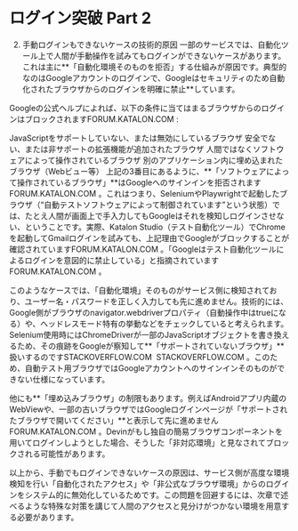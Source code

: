 # ログイン突破 Part 2
2. 手動ログインもできないケースの技術的原因
一部のサービスでは、自動化ツール上で人間が手動操作を試みてもログインができないケースがあります。これは主に**「自動化環境そのものを拒否」する仕組みが原因です。典型的なのはGoogleアカウントのログインで、Googleはセキュリティのため自動化されたブラウザからのログインを明確に禁止**しています。

Googleの公式ヘルプによれば、以下の条件に当てはまるブラウザからのログインはブロックされます​
FORUM.KATALON.COM
:

JavaScriptをサポートしていない、または無効にしているブラウザ
安全でない、または非サポートの拡張機能が追加されたブラウザ
人間ではなくソフトウェアによって操作されているブラウザ
別のアプリケーション内に埋め込まれたブラウザ（Webビュー等）
上記の3番目にあるように、**「ソフトウェアによって操作されているブラウザ」**はGoogleへのサインインを拒否されます​
FORUM.KATALON.COM
。これはつまり、SeleniumやPlaywrightで起動したブラウザ（“自動テストソフトウェアによって制御されています”という状態）では、たとえ人間が画面上で手入力してもGoogleはそれを検知しログインさせない、ということです。実際、Katalon Studio（テスト自動化ツール）でChromeを起動してGmailログインを試みても、上記理由でGoogleがブロックすることが確認されています​
FORUM.KATALON.COM
。「Googleはテスト自動化ツールによるログインを意図的に禁止している」と指摘されています​
FORUM.KATALON.COM
。

このようなケースでは、「自動化環境」そのものがサービス側に検知されており、ユーザー名・パスワードを正しく入力しても先に進めません。技術的には、Google側がブラウザのnavigator.webdriverプロパティ（自動操作中はtrueになる）や、ヘッドレスモード特有の挙動などをチェックしていると考えられます。Selenium使用時にはChromeDriverが一部のJavaScriptオブジェクトを書き換えるため、その痕跡をGoogleが察知して**「サポートされていないブラウザ」**扱いするのです​
STACKOVERFLOW.COM
​
STACKOVERFLOW.COM
。このため、自動テスト用ブラウザではGoogleアカウントへのサインインそのものができない仕様になっています。

他にも**「埋め込みブラウザ」の制限もあります。例えばAndroidアプリ内蔵のWebViewや、一部の古いブラウザではGoogleログインページが「サポートされたブラウザで開いてください」**と表示して先に進めません​
FORUM.KATALON.COM
。Devinがもし独自の簡易ブラウザコンポーネントを用いてログインしようとした場合、そうした「非対応環境」と見なされてブロックされる可能性があります。

以上から、手動でもログインできないケースの原因は、サービス側が高度な環境検知を行い「自動化されたアクセス」や「非公式なブラウザ環境」からのログインをシステム的に無効化しているためです。この問題を回避するには、次章で述べるような特殊な対策を講じて人間のアクセスと見分けがつかない環境を用意する必要があります。
